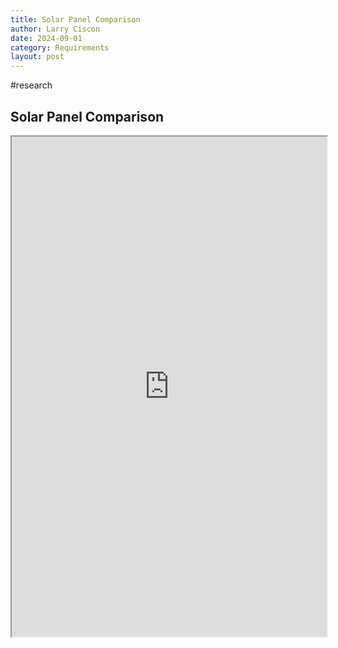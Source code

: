 ```yaml
---
title: Solar Panel Comparison
author: Larry Ciscon
date: 2024-09-01
category: Requirements
layout: post
---
```


#research
## Solar Panel Comparison 

<iframe id="myiframe" src="https://docs.google.com/spreadsheets/d/e/2PACX-1vQi5bYz8SdhjVWl_L04I2Bd5sq6CAyrdHu2UF1zxxXtuHFu2DTeuIfOsNZzDX2IO_4sIvjTtWbVLlpb/pubhtml?widget=true&amp;headers=false"></iframe>
<style>
   #myiframe {
      width: 100%;
      height: 800px;
   }
</style>




